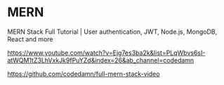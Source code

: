 # MERN

MERN Stack Full Tutorial | User authentication, JWT, Node.js, MongoDB, React and more

https://www.youtube.com/watch?v=Ejg7es3ba2k&list=PLqWbvs6sI-atWQM1tZ3LhVxkJk9fPuYZd&index=26&ab_channel=codedamn

https://github.com/codedamn/full-mern-stack-video
